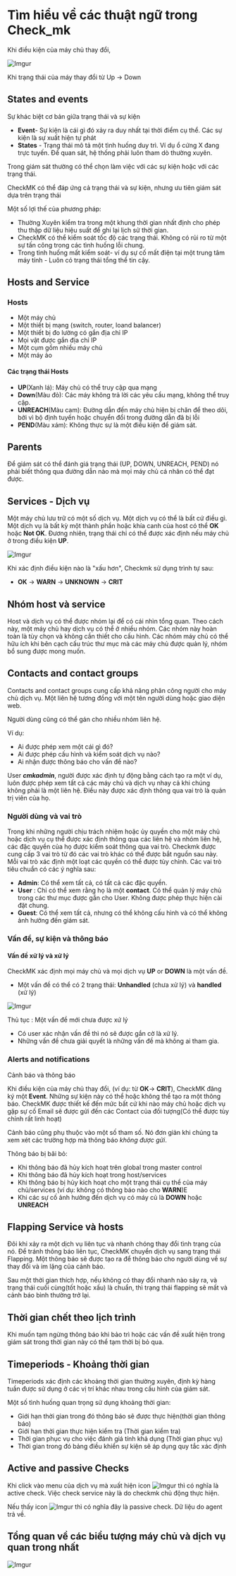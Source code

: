 # Tìm hiểu về các thuật ngữ trong Check_mk

Khi điều kiện của máy chủ thay đổi,

![Imgur](https://i.imgur.com/YZCPvtD.png)

Khi trạng thái của máy thay đổi từ Up -> Down

## States and events

Sự khác biệt cơ bản giữa trạng thái và sự kiện

* **Event**- Sự kiện là cái gì đó xảy ra duy nhất tại thời điểm cụ thể. Các sự kiện là sự xuất hiện tự phát
* **States** - Trạng thái mô tả một tình huống duy trì. Ví dụ ổ cứng X đang trực tuyến. Để quan sát, hệ thống phải luôn tham dò thường xuyên.

Trong giám sát thường có thể chọn làm việc với các sự kiện hoặc với các trạng thái.

CheckMK có thể đáp ứng cả trạng thái và sự kiện, nhưng ưu tiên giám sát dựa trên trạng thái

Một số lợi thế của phương pháp:
* Thường Xuyên kiểm tra trong một khung thời gian nhất định cho phép thu thập dữ liệu hiệu suất để ghi lại lịch sử thời gian.
* CheckMK có thể kiểm soát tốc độ các trạng thái. Không có rủi ro từ một sự tấn công trong các tình huống lỗi chung.
* Trong tình huống mất kiểm soát- ví dụ sự cố mất điện tại một trung tâm máy tính - Luôn có trạng thái tổng thể tin cậy.

## Hosts and Service 
### Hosts
* Một máy chủ
* Một thiết bị mạng (switch, router, loand balancer)
* Một thiết bị đo lường có gắn địa chỉ IP
* Mọi vật được gắn địa chỉ IP
* Một cụm gồm nhiều máy chủ
* Một máy ảo

#### Các trạng thái Hosts 
* **UP**(Xanh lá): Máy chủ có thể truy cập qua mạng
* **Down**(Màu đỏ): Các máy không trả lời các yêu cầu mạng, không thể truy cập.
* **UNREACH**(Màu cam): Đường dẫn đến máy chủ hiện bị chăn để theo dõi, bởi vì bộ định tuyến hoặc chuyển đổi trong đường dẫn đã bị lỗi
* **PEND**(Màu xám): Không thực sự là một điều kiện để giám sát.

## Parents 

Để giám sát có thể đánh giá trạng thái (UP, DOWN, UNREACH, PEND) nó phải biết thông qua đường dẫn nào mà mọi máy chủ cá nhân có thể đạt được.

## Services - Dịch vụ

Một máy chủ lưu trữ có một số dịch vụ. Một dịch vụ có thể là bất cứ điều gì. Một dịch vụ là bất kỳ một thành phần hoặc khía canh của host có thể **OK** hoặc **Not OK**. Đương nhiên, trạng thái chỉ có thể được xác định nếu máy chủ ở trong điều kiện **UP**.

![Imgur](https://i.imgur.com/yYscYfd.png)

Khi xác định điều kiện nào là "xấu hơn", Checkmk sử dụng trình tự sau:

* **OK** -> **WARN** -> **UNKNOWN** -> **CRIT**

## Nhóm host và service 

Host và dịch vụ có thể được nhóm lại để có cái nhìn tổng quan. Theo cách này, một máy chủ hay dịch vụ có thể ở nhiều nhóm. Các nhóm này hoàn toàn là tùy chọn và không cần thiết cho cấu hình. Các nhóm máy chủ có thể hữu ích khi bên cạch cấu trúc thư mục mà các máy chủ được quản lý, nhóm bổ sung được mong muốn.

## Contacts and contact groups

Contacts and contact groups cung cấp khả năng phân công người cho máy chủ dịch vụ. Một liên hệ tương đồng với một tên người dùng hoặc giao diện web.

Người dùng cũng có thể gán cho nhiều nhóm liên hệ.

Ví dụ:

* Ai được phép xem một cái gì đó?
* Ai được phép cấu hình và kiểm soát dịch vụ nào?
* Ai nhận được thông báo cho vấn đề nào?

User ***cmkadmin***, người được xác định tự động bằng cách tạo ra một ví dụ, luôn được phép xem tất cả các máy chủ và dịch vụ nhay cả khi chúng không phải là một liên hệ. Điều này được xác định thông qua vai trò là quản trị viên của họ.

### Người dùng và vai trò

Trong khi những người chịu trách nhiệm hoặc ủy quyền cho một máy chủ hoặc dịch vụ cụ thể được xác định thông qua các liên hệ và nhóm liên hệ, các đặc quyền của họ được kiểm soát thông qua vai trò. Checkmk được cung cấp 3 vai trò từ đó các vai trò khác có thể được bắt nguồn sau này. Mỗi vai trò xác định một loạt các quyền có thể được tùy chỉnh. Các vai trò tiêu chuẩn có các ý nghĩa sau:
* **Admin**: Có thể xem tất cả, có tất cả các đặc quyền.
* **User** : Chỉ có thể xem rằng họ là một **contact**. Có thể quản lý máy chủ trong các thư mục được gắn cho User. Không được phép thực hiện cài đặt chung.
* **Guest**: Có thể xem tất cả, nhưng có thể không cấu hình và có thể không ảnh hưởng đến giám sát.
### Vấn đề, sự kiện và thông báo
#### Vấn đề xử lý và xử lý

CheckMK xác định mọi máy chủ và mọi dịch vụ **UP** or **DOWN** là một vấn đề. 
* Một vấn đề có thể có 2 trạng thái: **Unhandled** (chưa xử lý) và **handled** (xử lý)

![Imgur](https://i.imgur.com/4VjbNPJ.png)

Thủ tục : Một vấn đề mới chưa được xứ lý
* Có user xác nhận vấn đề thì nó sẽ được gắn cờ là xử lý.
* Những vấn đề chưa giải quyết là những vấn đề mà không ai tham gia.

### Alerts and notifications
Cảnh báo và thông báo

Khi điều kiện của máy chủ thay đổi, (ví dụ: từ **OK**-> **CRIT**), CheckMK đăng ký một **Event**. Những sự kiện này có thể hoặc không thể tạo ra một thông báo. CheckMK được thiết kế đến mức bất cứ khi nào máy chủ hoặc dịch vụ gặp sự cố Email sẽ được gửi đến các Contact của đối tượng(Có thể được tùy chỉnh rất linh hoạt)

Cảnh báo cũng phụ thuộc vào một số tham số. Nó đơn giản khi chúng ta xem xét các trường hợp mà thông báo *không được gửi*. 

Thông báo bị bãi bỏ:
* Khi thông báo đã hủy kích hoạt trên global trong master control
* Khi thông báo đã hủy kích hoạt trong host/services 
* Khi thông báo bị hủy kich hoạt cho một trạng thái cụ thể của máy chủ/services (ví dụ: không có thông báo nào cho **WARN**)E
* Khi các sự cố ảnh hưởng đến dịch vụ có máy củ là **DOWN** hoặc **UNREACH**

## Flapping Service và hosts
Đôi khi xảy ra một dịch vụ liên tục và nhanh chóng thay đổi tình trạng của nó. Để tránh thông báo liên tục, CheckMK chuyển dịch vụ sang trạng thái Flapping. Một thông báo sẽ được tạo ra để thông báo cho người dùng về sự thay đổi và im lặng của cảnh báo. 

Sau một thời gian thích hợp, nếu không có thay đổi nhanh nào sảy ra, và trạng thái cuối cùng(tốt hoặc xấu) là chuẩn, thì trạng thái flapping sẽ mất và cảnh báo bình thường trở lại.

## Thời gian chết theo lịch trình

Khi muốn tạm ngừng thông báo khi bảo trì hoặc các vấn đề xuất hiện trong giám sát trong thời gian này có thể tạm thời bị bỏ qua.

## Timeperiods - Khoảng thời gian

Timeperiods xác định các khoảng thời gian thường xuyên, định kỳ hàng tuần được sử dụng ở các vị trí khác nhau trong cấu hình của giám sát.

Một số tình huống quan trọng sử dụng khoảng thời gian:
* Giới hạn thời gian trong đó thông báo sẽ được thực hiện(thời gian thông báo)
* Giới hạn thời gian thực hiện kiểm tra (Thời gian kiểm tra)
* Thời gian phục vụ cho việc đánh giá tính khả dụng (Thời gian phục vụ)
* Thời gian trong đó bảng điều khiển sự kiện sẽ áp dụng quy tắc xác định
## Active and passive Checks

Khi click vào menu của dịch vụ mà xuất hiện icon ![Imgur](https://i.imgur.com/3tYScom.png) thì có nghĩa là active check. Việc check service này là do checkmk chủ động thực hiện. 

Nếu thấy icon ![Imgur](https://i.imgur.com/pUmidxQ.png) thì có nghĩa đây là passive check. Dữ liệu do agent trả về.
## Tổng quan về các biểu tượng máy chủ và dịch vụ quan trong nhất

![Imgur](https://i.imgur.com/Fj7rR8v.png)


